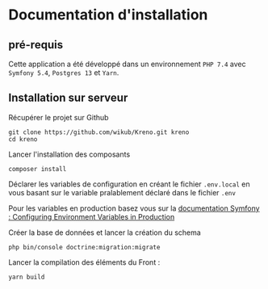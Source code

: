 # Documentation d'installation

## pré-requis
Cette application a été développé dans un environnement ``PHP 7.4`` avec ``Symfony 5.4``, ``Postgres 13`` et ``Yarn``.

## Installation sur serveur

Récupérer le projet sur Github
```shell
git clone https://github.com/wikub/Kreno.git kreno
cd kreno
```

Lancer l'installation des composants
```shell
composer install
```

Déclarer les variables de configuration en créant le fichier ``.env.local`` en vous basant sur le variable pralablement déclaré dans le fichier ``.env``

Pour les variables en production basez vous sur la [documentation Symfony : Configuring Environment Variables in Production](https://symfony.com/doc/current/configuration.html#encrypting-environment-variables-secrets)

Créer la base de données et lancer la création du schema

```shell
php bin/console doctrine:migration:migrate
```

Lancer la compilation des éléments du Front :
```shell
yarn build
```
